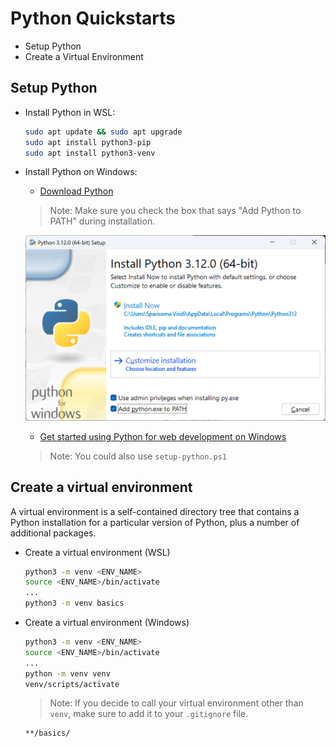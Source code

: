 # Python Quickstarts

- Setup Python
- Create a Virtual Environment

## Setup Python

- Install Python in WSL:

    ```bash
    sudo apt update && sudo apt upgrade
    sudo apt install python3-pip
    sudo apt install python3-venv
    ```

- Install Python on Windows:

    - [Download Python](https://www.python.org/downloads/)

    >Note: Make sure you check the box that says "Add Python to PATH" during installation.

    ![add-path](_images/add-path.png)

    - [Get started using Python for web development on Windows](https://learn.microsoft.com/en-us/windows/python/web-frameworks)    

    >Note: You could also use `setup-python.ps1`

## Create a virtual environment    

A virtual environment is a self-contained directory tree that contains a Python installation for a particular version of Python, plus a number of additional packages.

- Create a virtual environment (WSL)

    ```bash
    python3 -m venv <ENV_NAME>
    source <ENV_NAME>/bin/activate
    ...
    python3 -m venv basics
    ``` 

- Create a virtual environment (Windows)

    ```bash
    python3 -m venv <ENV_NAME>
    source <ENV_NAME>/bin/activate
    ...
    python -m venv venv
    venv/scripts/activate
    ``` 

    >Note: If you decide to call your virtual environment other than `venv`, make sure to add it to your `.gitignore` file.

    ```bash
    **/basics/
    ```